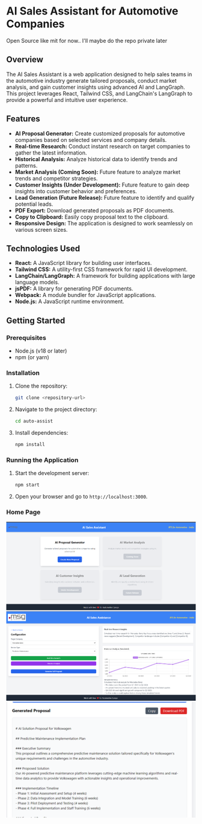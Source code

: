 # AI Sales Assistant for Automotive Companies

Open Source like mit for now.. I'll maybe do the repo private later 

## Overview

The AI Sales Assistant is a web application designed to help sales teams in the automotive industry generate tailored proposals, conduct market analysis, and gain customer insights using advanced AI and LangGraph. This project leverages React, Tailwind CSS, and LangChain's LangGraph to provide a powerful and intuitive user experience.

## Features

-   **AI Proposal Generator:** Create customized proposals for automotive companies based on selected services and company details.
-   **Real-time Research:** Conduct instant research on target companies to gather the latest information.
-   **Historical Analysis:** Analyze historical data to identify trends and patterns.
-   **Market Analysis (Coming Soon):** Future feature to analyze market trends and competitor strategies.
-   **Customer Insights (Under Development):** Future feature to gain deep insights into customer behavior and preferences.
-   **Lead Generation (Future Release):** Future feature to identify and qualify potential leads.
-   **PDF Export:** Download generated proposals as PDF documents.
-   **Copy to Clipboard:** Easily copy proposal text to the clipboard.
- **Responsive Design:** The application is designed to work seamlessly on various screen sizes.

## Technologies Used

-   **React:** A JavaScript library for building user interfaces.
-   **Tailwind CSS:** A utility-first CSS framework for rapid UI development.
-   **LangChain/LangGraph:** A framework for building applications with large language models.
-   **jsPDF:** A library for generating PDF documents.
-   **Webpack:** A module bundler for JavaScript applications.
- **Node.js:** A JavaScript runtime environment.

## Getting Started

### Prerequisites

-   Node.js (v18 or later)
-   npm (or yarn)

### Installation

1.  Clone the repository:

    ```bash
    git clone <repository-url>
    ```

2.  Navigate to the project directory:

    ```bash
    cd auto-assist
    ```

3.  Install dependencies:

    ```bash
    npm install
    ```

### Running the Application

1.  Start the development server:

    ```bash
    npm start
    ```

2.  Open your browser and go to `http://localhost:3000`.

### Home Page

![alt text](image.png)
![alt text](image-3.png)
![alt text](image-2.png)